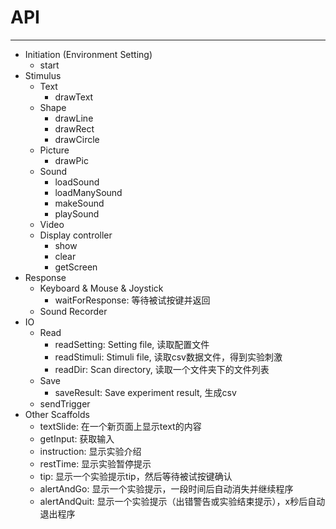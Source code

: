 # API
---
- Initiation (Environment Setting)
    - start
- Stimulus
    - Text
        - drawText
    - Shape
        - drawLine
        - drawRect
        - drawCircle
    - Picture
        - drawPic
    - Sound
        - loadSound
        - loadManySound
        - makeSound
        - playSound
    - Video
    - Display controller
        - show
        - clear
        - getScreen
- Response
    - Keyboard & Mouse & Joystick
        - waitForResponse: 等待被试按键并返回
    - Sound Recorder
- IO
    - Read
        - readSetting: Setting file, 读取配置文件
        - readStimuli: Stimuli file, 读取csv数据文件，得到实验刺激
        - readDir: Scan directory, 读取一个文件夹下的文件列表
    - Save
        - saveResult: Save experiment result, 生成csv
    - sendTrigger
- Other Scaffolds
    - textSlide: 在一个新页面上显示text的内容
    - getInput: 获取输入
    - instruction: 显示实验介绍
    - restTime: 显示实验暂停提示
    - tip: 显示一个实验提示tip，然后等待被试按键确认
    - alertAndGo: 显示一个实验提示，一段时间后自动消失并继续程序
    - alertAndQuit: 显示一个实验提示（出错警告或实验结束提示），x秒后自动退出程序